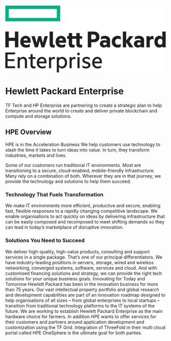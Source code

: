 ![](./img/hpe.png)

# Hewlett Packard Enterprise

TF Tech and HP Enterprise are partnering to create a strategic plan to help Enterprise around the world to create and deliver private blockchain and compute and storage solutions.

## HPE Overview

HPE is in the Acceleration Business
We help customers use technology to slash the time it takes to turn ideas into value. In turn, they transform industries, markets and lives.

Some of our customers run traditional IT environments. Most are transitioning to a secure, cloud-enabled, mobile-friendly infrastructure. Many rely on a combination of both. Wherever they are in that journey, we provide the technology and solutions to help them succeed.
 

### Technology That Fuels Transformation
We make IT environments more efficient, productive and secure, enabling fast, flexible responses to a rapidly changing competitive landscape. We enable organisations to act quickly on ideas by delivering infrastructure that can be easily composed and recomposed to meet shifting demands so they can lead in today’s marketplace of disruptive innovation.

### Solutions You Need to Succeed
We deliver high-quality, high-value products, consulting and support services in a single package. That’s one of our principal differentiators. We have industry-leading positions in servers, storage, wired and wireless networking, converged systems, software, services and cloud. And with customised financing solutions and strategy, we can provide the right tech solutions for your unique business goals.
Innovating for Today and Tomorrow
Hewlett Packard has been in the innovation business for more than 75 years. Our vast intellectual property portfolio and global research and development capabilities are part of an innovation roadmap designed to help organisations of all sizes – from global enterprises to local startups – transition from traditional technology platforms to the IT systems of the future.
We are working to establish Hewlett Packard Enterprise as the main hardware choice for farmers. In addition HPE wants to offer services for their customers and partners around application development and customization using the TF Grid.  Integration of ThreeFold in their multi cloud portal called HPE OneSphere is the ultimate goal for both parties.

